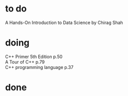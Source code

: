 # to do
A Hands-On Introduction to Data Science by Chirag Shah  
# doing
C++ Primer 5th Edition p.50  
A Tour of C++ p.79  
C++ programming language p.37  
# done
